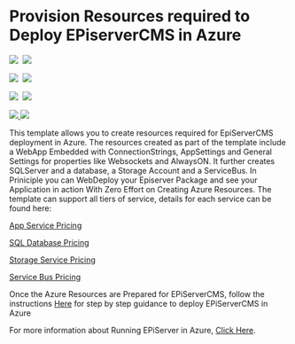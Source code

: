 # Provision Resources required to Deploy EPiserverCMS in Azure

<IMG SRC="https://azbotstorage.blob.core.windows.net/badges/episerver-cms-in-azure/PublicLastTestDate.svg" />&nbsp;
<IMG SRC="https://azbotstorage.blob.core.windows.net/badges/episerver-cms-in-azure/PublicDeployment.svg" />&nbsp;

<IMG SRC="https://azbotstorage.blob.core.windows.net/badges/episerver-cms-in-azure/FairfaxLastTestDate.svg" />&nbsp;
<IMG SRC="https://azbotstorage.blob.core.windows.net/badges/episerver-cms-in-azure/FairfaxDeployment.svg" />&nbsp;

<IMG SRC="https://azbotstorage.blob.core.windows.net/badges/episerver-cms-in-azure/BestPracticeResult.svg" />&nbsp;
<IMG SRC="https://azbotstorage.blob.core.windows.net/badges/episerver-cms-in-azure/CredScanResult.svg" />&nbsp;

<a href="https://portal.azure.com/#create/Microsoft.Template/uri/https%3A%2F%2Fraw.githubusercontent.com%2Fazure%2Fazure-quickstart-templates%2Fmaster%2F101-episerver-in-azure%2Fazuredeploy.json" target="_blank">
    <img src="http://azuredeploy.net/deploybutton.png"/>
</a>
<a href="http://armviz.io/#/?load=https%3A%2F%2Fraw.githubusercontent.com%2FAzure%2Fazure-quickstart-templates%2Fmaster%2F101-episerver-in-azure%2Fazuredeploy.json" target="_blank">
    <img src="http://armviz.io/visualizebutton.png"/>
</a>

This template allows you to create resources required for EpiServerCMS deployment in Azure. The resources created as part of the template include a WebApp Embedded with ConnectionStrings, AppSettings and General Settings for properties like Websockets and AlwaysON. It further creates SQLServer and a database, a Storage Account and a ServiceBus. In Priniciple you can WebDeploy your Episerver Package and see your Application in action With Zero Effort on Creating Azure Resources. The template can support all tiers of service, details for each service can be found here:

[App Service Pricing](https://azure.microsoft.com/en-us/pricing/details/app-service/)

[SQL Database Pricing](https://azure.microsoft.com/en-us/pricing/details/sql-database/)

[Storage Service Pricing](https://azure.microsoft.com/en-us/pricing/details/storage/blobs/)

[Service Bus Pricing](https://azure.microsoft.com/en-us/pricing/details/service-bus/)

Once the Azure Resources are Prepared for EPiServerCMS, follow the instructions [Here](http://world.episerver.com/documentation/Items/Developers-Guide/Episerver-CMS/9/Deployment/Deployment-scenarios/Deploying-to-Azure-webapps/) for step by step guidance to deploy EPiServerCMS in Azure

For more information about Running EPiServer in Azure, [Click Here](https://azure.microsoft.com/en-us/blog/announcing-episerver-cms-in-azure-marketplace-3/).
